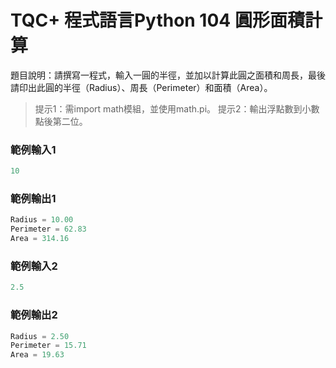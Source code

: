 # TQC+ 程式語言Python 104 圓形面積計算
題目說明：請撰寫一程式，輸入一圓的半徑，並加以計算此圓之面積和周長，最後請印出此圓的半徑（Radius）、周長（Perimeter）和面積（Area）。
> 提示1：需import math模組，並使用math.pi。
> 提示2：輸出浮點數到小數點後第二位。
### 範例輸入1
```py
10
```
### 範例輸出1
```py
Radius = 10.00
Perimeter = 62.83
Area = 314.16
```
### 範例輸入2
```py
2.5
```
### 範例輸出2
```py
Radius = 2.50
Perimeter = 15.71
Area = 19.63
```
